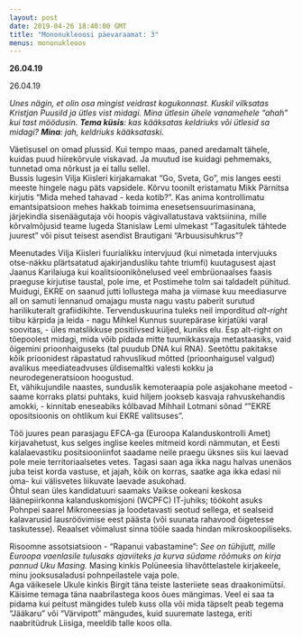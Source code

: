 ```yaml
---
layout: post
date: 2019-04-26 18:40:00 GMT
title: "Mononukleoosi päevaraamat: 3"
menus: mononukleoos
---
```

**26.04.19**

26.04.19

*Unes nägin, et olin osa mingist veidrast kogukonnast. Kuskil vilksatas Kristjan Puusild ja ütles vist midagi. Mina ütlesin ühele vanamehele “ahah” kui tast möödusin. 
**Tema küsis**: kas kääksatas keldriuks või ütlesid sa midagi? **Mina**: jah, keldriuks kääksataski.*  

Väetisusel on omad plussid. Kui tempo maas, paned aredamalt tähele, kuidas puud hiirekõrvule viskavad. Ja muutud ise kuidagi pehmemaks, tunnetad oma nõrkust ja ei tallu sellel.  
Bussis lugesin Vilja Kiisleri kirjakamakat “Go, Sveta, Go”, mis langes eesti meeste hingele nagu päts vapsidele. Kõrvu toonilt eristamatu Mikk Pärnitsa kirjutis “Mida mehed tahavad - keda kotib?”. Kas anima kontrollimatu emantsipatsioon mehes hakkab toimima enesetsensuurimasinana, järjekindla sisenäägutaja või hoopis vägivallatustava vaktsiinina, mille kõrvalmõjusid teame lugeda Stanislaw Lemi ulmekast “Tagasitulek tähtede juurest” või pisut teisest asendist Brautigani “Arbuusisuhkrus”?  

Meenutades Vilja Kiisleri fuurialikku intervjuud (kui nimetada intervjuuks otse-näkku plärtsatatud ajakirjandusliku tahte triumfi) kuutagusest ajast Jaanus Karilaiuga kui koalitsioonikõnelused veel embrüonaalses faasis praeguse kirjutise taustal, pole ime, et Postimehe tolm sai taldadelt pühitud. Muidugi, EKRE on saanud jutti lollustega maha ja viimase kuu meediasurve all on samuti lennanud omajagu musta nagu vastu paberit surutud harilikuteralt grafiidikihte. Tervenduskuurina tuleks neil imporditud *alt-right* tiibu kärpida ja leida - nagu Mihkel Kunnus suurepärase kirjatüki varal soovitas, - üles matslikkuse positiivsed küljed, kuniks elu. Esp alt-right on tõepoolest midagi, mida võib pidada mitte tuumikkasvaja metastaasiks, vaid õigemini prioonhaiguseks (tal puudub DNA kui RNA). 
Seetõttu pakitakse kõik prioonidest räpastatud rahvuslikud mõtted (prioonhaigusel valgud) avalikus meediateadvuses üldisemaltki valesti kokku ja neurodegeneratsioon hoogustud.  
Et, vähikujundile naastes, sunduslik kemoteraapia pole asjakohane meetod -  saame korraks platsi puhtaks, kuid hiljem jookseb kasvaja rahvuskehandis amokki, -  kinnitab eneseabiks kõlbavad Mihhail Lotmani sõnad “”EKRE opositsioonis on ohtlikum kui EKRE valitsuses”.  

Töö juures pean parasjagu EFCA-ga (Euroopa Kalanduskontrolli Amet)  kirjavahetust, kus selges inglise keeles mitmeid kordi nämmutan, et Eesti kalalaevastiku positsiooniinfot saadame neile praegu üksnes siis kui laevad pole meie territoriaalsetes vetes. Tagasi saan aga ikka nagu halvas unenäos juba teist korda vastuse, et jajah, kõik on korras, saatke aga ikka edasi nii oma- kui välisvetes liikuvate laevade asukohad.  
Õhtul sean üles kandidatuuri saamaks Vaikse ookeani keskosa läänepiirkonna kalanduskomisjoni (WCPFC) IT-juhiks; töökoht asuks Pohnpei saarel Mikroneesias ja loodetavasti seotud sellega, et sealseid kalavarusid lausröövimise eest päästa (või suunata rahavood õigetesse taskutesse). Reaalset võimalust sinna tööle saada hindan mikroskoopiliseks.    

Risoomne assotsiatsioon - “Rapanui vabastamine”: *See on tühijutt, mille Euroopa vaenlasile tulusaks ajaviiteks ja kurva südame rõõmuks on kirja pannud Uku Masing.* Masing kinkis Polüneesia lihavõttelastele kirjakeele, minu jooksusaladusi pohnpeilastele vaja pole.  
Aga väikesele Ukule kinkis Birgit täna teiste lasteriiete seas draakonimütsi. 
Käisime temaga täna naabrilastega koos õues mängimas. Veel ei saa ta pidama kui peitust mängides tuleb kuss olla või mida täpselt peab tegema “Jääkaru” või “Värvipott” mängudes, kuid suuremate lastega, eriti naabritüdruk Liisiga, meeldib talle koos olla.  
